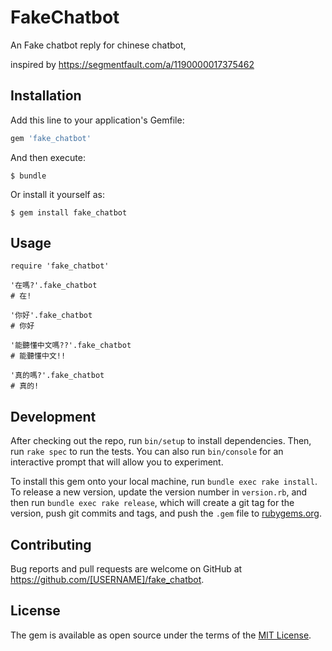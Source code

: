 # FakeChatbot

An Fake chatbot reply for chinese chatbot,

inspired by https://segmentfault.com/a/1190000017375462

## Installation

Add this line to your application's Gemfile:

```ruby
gem 'fake_chatbot'
```

And then execute:

    $ bundle

Or install it yourself as:

    $ gem install fake_chatbot

## Usage

```
require 'fake_chatbot'

'在嗎?'.fake_chatbot
# 在!

'你好'.fake_chatbot
# 你好

'能聽懂中文嗎??'.fake_chatbot
# 能聽懂中文!!

'真的嗎?'.fake_chatbot
# 真的!
```

## Development

After checking out the repo, run `bin/setup` to install dependencies. Then, run `rake spec` to run the tests. You can also run `bin/console` for an interactive prompt that will allow you to experiment.

To install this gem onto your local machine, run `bundle exec rake install`. To release a new version, update the version number in `version.rb`, and then run `bundle exec rake release`, which will create a git tag for the version, push git commits and tags, and push the `.gem` file to [rubygems.org](https://rubygems.org).

## Contributing

Bug reports and pull requests are welcome on GitHub at https://github.com/[USERNAME]/fake_chatbot.

## License

The gem is available as open source under the terms of the [MIT License](https://opensource.org/licenses/MIT).
